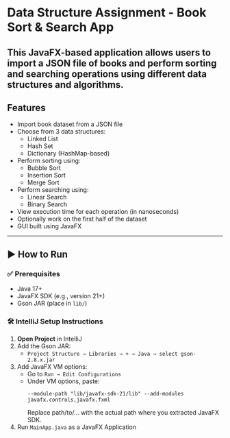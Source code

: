 # Data Structure Assignment - Book Sort & Search App

This JavaFX-based application allows users to import a JSON file of books and perform sorting and searching operations using different data structures and algorithms.
---

## Features

- Import book dataset from a JSON file
- Choose from 3 data structures:
  - Linked List
  - Hash Set
  - Dictionary (HashMap-based)
- Perform sorting using:
  - Bubble Sort
  - Insertion Sort
  - Merge Sort
- Perform searching using:
  - Linear Search
  - Binary Search
- View execution time for each operation (in nanoseconds)
- Optionally work on the first half of the dataset
- GUI built using JavaFX


---

## ▶️ How to Run

### ✅ Prerequisites

- Java 17+
- JavaFX SDK (e.g., version 21+)
- Gson JAR (place in `lib/`)

### 🛠 IntelliJ Setup Instructions

1. **Open Project** in IntelliJ
2. Add the Gson JAR:
   - `Project Structure → Libraries → + → Java → select gson-2.8.x.jar`
3. Add JavaFX VM options:
   - Go to `Run → Edit Configurations`
   - Under VM options, paste:
     ```
     --module-path "lib/javafx-sdk-21/lib" --add-modules javafx.controls,javafx.fxml
     ```
     Replace path/to/... with the actual path where you extracted JavaFX SDK.
4. Run `MainApp.java` as a JavaFX Application








